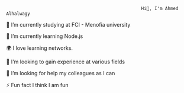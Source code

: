                                                        Hi👋, I'm Ahmed Alhalwagy

🔭 I’m currently studying at FCI - Menofia university

🌱 I’m currently learning Node.js 

🌍 I love learning networks.

👯 I'm looking to gain experience at various fields

🤝 I’m looking for help my colleagues as I can

⚡ Fun fact I think I am fun

<!---
alhalwagy/alhalwagy is a ✨ special ✨ repository because its `README.md` (this file) appears on your GitHub profile.
You can click the Preview link to take a look at your changes.
--->
